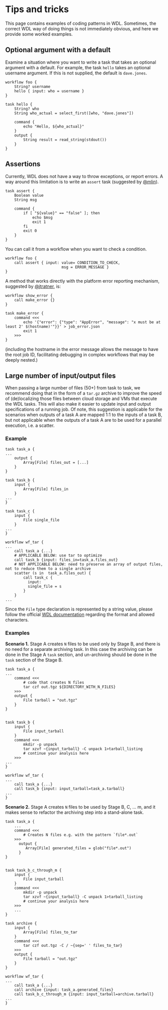 # Tips and tricks

This page contains examples of coding patterns in WDL. Sometimes, the correct WDL way of
doing things is not immediately obvious, and here we provide some worked examples.

## Optional argument with a default

Examine a situation where you want to write a task that takes an
optional argument with a default. For example, the task `hello` takes
an optional username argument. If this is not supplied, the default is `dave.jones`.

```wdl
workflow foo {
    String? username
    hello { input: who = username }
}

task hello {
    String? who
    String who_actual = select_first([who, "dave.jones"])

    command {
        echo "Hello, ${who_actual}"
    }
    output {
        String result = read_string(stdout())
    }
}
```

## Assertions

Currently, WDL does not have a way to throw exceptions, or report errors. A way around
this limitation is to write an `assert` task (suggested by [@mlin](https://github.com/mlin)).

```wdl
task assert {
    Boolean value
    String msg

    command {
        if [ "${value}" == "false" ]; then
            echo $msg
            exit 1
        fi
        exit 0
    }
}
```

You can call it from a workflow when you want to check a condition.

```wdl
workflow foo {
    call assert { input: value= CONDITION_TO_CHECK,
                         msg = ERROR_MESSAGE }
}
```


A method that works directly with the platform error reporting mechanism, suggested by [@jtratner](https://github.com/jtratner), is:

```wdl
workflow show_error {
    call make_error {}
}

task make_error {
    command <<<
        echo '{"error": {"type": "AppError", "message": "x must be at least 2' $(hostname)'"}}' > job_error.json
        exit 1
    >>>
}
```

(including the hostname in the error message allows the message to have the root
job ID, facilitating debugging in complex workflows that may be deeply nested.)


## Large number of input/output files
When passing a large number of files (50+) from task to task, we recommend doing that in the form of a `tar.gz` archive to
improve the speed of (de)localizing those files between cloud storage and VMs that execute the WDL tasks. This will also make it easier 
to update input and output specifications of a running job. Of note, this suggestion is applicable for the scenarios when 
outputs of a task A are mapped 1:1 to the inputs of a task B, but not applicable when the outputs of a task A are 
to be used for a parallel execution, i.e. a scatter.
### Example
```wdl
task task_a {
...
    output {
        Array[File] files_out = [...]
    }
}
        
task task_b {
    input {
        Array[File] files_in
    }
...
}
        
task task_c {
    input {
        File single_file
    }
...
}

workflow wf_tar {
...
    call task_a {...}
    # APPLICABLE BELOW: use tar to optimize
    call task_b {input: files_in=task_a.files_out}
    # NOT APPLICABLE BELOW: need to preserve an array of output files, not to reduce them to a single archive
    scatter (s in  task_a.files_out) {
        call task_c {
          input:
          single_file = s
        }
    }
...
```
Since the `File` type declaration is represented by a string value, please follow the official [WDL documentation](https://github.com/openwdl/wdl/blob/main/versions/1.1/SPEC.md#strings) 
regarding the format and allowed characters.  
### Examples
**Scenario 1.** Stage A creates `N` files to be used only by Stage B, and there is no need for a separate archiving task.
In this case the archiving can be done in the Stage A `task` section, and un-archiving should be done in the `task` 
section of the Stage B.
```wdl
task task_a {
...
    command <<<
        # code that creates N files
        tar czf out.tgz ${DIRECTORY_WITH_N_FILES} 
    >>>
    output {
        File tarball = "out.tgz"
    }
}


task task_b {
    input {
        File input_tarball
    }
    command <<<
        mkdir -p unpack
        tar xzvf ~{input_tarball} -C unpack 1>tarball_listing
        # continue your analysis here
    >>>
...
}

workflow wf_tar {
...
    call task_a {...}
    call task_b {input: input_tarball=task_a.tarball}
...
}
```
**Scenario 2.** Stage A creates `N` files to be used by Stage B, C, ... m, and it makes sense to refactor the archiving 
step into a stand-alone task.
```wdl
task task_a {
    ...
    command <<<
        # Creates N files e.g. with the pattern `file*.out`
    >>>
      output {
         Array[File] generated_files = glob("file*.out")
      }
}


task task_b_c_through_m {
    input {
        File input_tarball
    }
    command <<<
        mkdir -p unpack
        tar xzvf ~{input_tarball} -C unpack 1>tarball_listing
        # continue your analysis here
    >>>
    ...
}
        
task archive {
    input {
        Array[File] files_to_tar
    }
    command <<<
        tar czf out.tgz -C / ~{sep=' ' files_to_tar} 
    >>>
    output {
        File tarball = "out.tgz"
    }
}

workflow wf_tar {
...
    call task_a {...}
    call archive {input: task_a.generated_files}
    call task_b_c_through_m {input: input_tarball=archive.tarball}
...
}
```